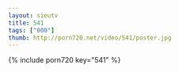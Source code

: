 ```yaml
--- 
layout: sieutv
title: 541
tags: ["000"]
thumb: http://porn720.net/video/541/poster.jpg
---
```

{% include porn720 key="541" %} 

